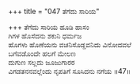 +++
title = "047 ತೆಗೆದು ಸಾರಿಯ"

+++
ತೆಗೆದು ಸಾರಿಯ ಹೂಡಿ ಹಾಸಂ  
ಗಿಗಳ ಹೊಸೆದನು ಶಕುನಿ ಧರ್ಮಜ  
ಹೊಗಳು ಹೊಣೆಯನು ವಚನಿಸೊಡ್ಡವನಿದು ವಿನೋದವಲೆ  
ಬಗೆವಡೊಂದೇ ಹಲಗೆ ಮೇಲಣ   
ದುಗುಣ ಸಲ್ಲದು ಜೂಜುಗಾರರ  
ವಿಗಡತನನವಲ್ಲೆಂದು ನೃಪತಿಗೆ ಸೂಸಿದನು ನಗೆಯ   ॥47॥